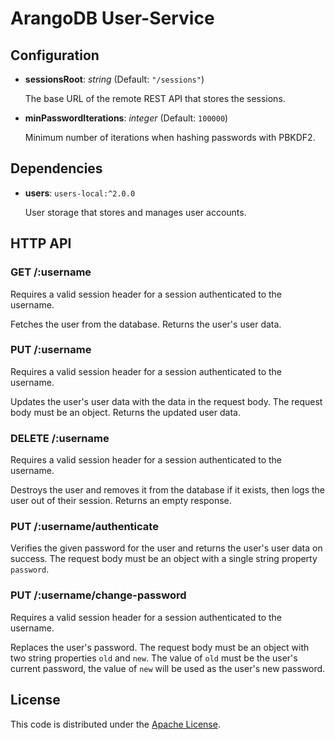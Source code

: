 # ArangoDB User-Service

## Configuration

* **sessionsRoot**: *string* (Default: `"/sessions"`)

  The base URL of the remote REST API that stores the sessions.

* **minPasswordIterations**: *integer* (Default: `100000`)

  Minimum number of iterations when hashing passwords with PBKDF2.

## Dependencies

* **users**: `users-local:^2.0.0`

  User storage that stores and manages user accounts.

## HTTP API

### GET /:username

Requires a valid session header for a session authenticated to the username.

Fetches the user from the database. Returns the user's user data.

### PUT /:username

Requires a valid session header for a session authenticated to the username.

Updates the user's user data with the data in the request body. The request body must be an object. Returns the updated user data.

### DELETE /:username

Requires a valid session header for a session authenticated to the username.

Destroys the user and removes it from the database if it exists, then logs the user out of their session. Returns an empty response.

### PUT /:username/authenticate

Verifies the given password for the user and returns the user's user data on success. The request body must be an object with a single string property `password`.

### PUT /:username/change-password

Requires a valid session header for a session authenticated to the username.

Replaces the user's password. The request body must be an object with two string properties `old` and `new`. The value of `old` must be the user's current password, the value of `new` will be used as the user's new password.

## License

This code is distributed under the [Apache License](http://www.apache.org/licenses/LICENSE-2.0).
